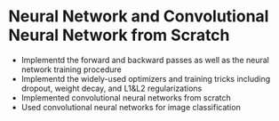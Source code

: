 # Neural Network and Convolutional Neural Network from Scratch
* Implementd the forward and backward passes as well as the neural network training procedure
* Implementd the widely-used optimizers and training tricks including dropout, weight decay, and L1&L2 regularizations
* Implemented convolutional neural networks from scratch
* Used convolutional neural networks for image classification
